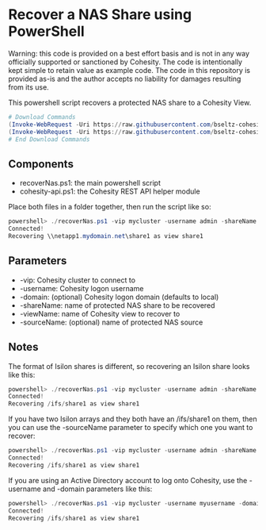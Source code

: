 # Recover a NAS Share using PowerShell

Warning: this code is provided on a best effort basis and is not in any way officially supported or sanctioned by Cohesity. The code is intentionally kept simple to retain value as example code. The code in this repository is provided as-is and the author accepts no liability for damages resulting from its use.

This powershell script recovers a protected NAS share to a Cohesity View.

```powershell
# Download Commands
(Invoke-WebRequest -Uri https://raw.githubusercontent.com/bseltz-cohesity/scripts/master/powershell/recoverNAS/recoverNas.ps1).content | Out-File recoverNas.ps1; (Get-Content recoverNas.ps1) | Set-Content recoverNas.ps1
(Invoke-WebRequest -Uri https://raw.githubusercontent.com/bseltz-cohesity/scripts/master/powershell/recoverNAS/cohesity-api.ps1).content | Out-File cohesity-api.ps1; (Get-Content cohesity-api.ps1) | Set-Content cohesity-api.ps1
# End Download Commands
```

## Components

* recoverNas.ps1: the main powershell script
* cohesity-api.ps1: the Cohesity REST API helper module

Place both files in a folder together, then run the script like so:

```powershell
powershell> ./recoverNas.ps1 -vip mycluster -username admin -shareName \\netapp1.mydomain.net\share1 -viewName share1 -sourceName mynetapp
Connected!
Recovering \\netapp1.mydomain.net\share1 as view share1
```

## Parameters

* -vip: Cohesity cluster to connect to
* -username: Cohesity logon username
* -domain: (optional) Cohesity logon domain (defaults to local)
* -shareName: name of protected NAS share to be recovered
* -viewName: name of Cohesity view to recover to
* -sourceName: (optional) name of protected NAS source

## Notes

The format of Isilon shares is different, so recovering an Isilon share looks like this:

```powershell
powershell> ./recoverNas.ps1 -vip mycluster -username admin -shareName /ifs/share1 -viewName share1
Connected!
Recovering /ifs/share1 as view share1
```

If you have two Isilon arrays and they both have an /ifs/share1 on them, then you can use the -sourceName parameter to specify which one you want to recover:

```powershell
powershell> ./recoverNas.ps1 -vip mycluster -username admin -shareName /ifs/share1 -viewName share1 -sourceName Isilon1
Connected!
Recovering /ifs/share1 as view share1
```

If you are using an Active Directory account to log onto Cohesity, use the -username and -domain parameters like this:

```powershell
powershell> ./recoverNas.ps1 -vip mycluster -username myusername -domain mydomain.net -shareName /ifs/share1 -viewName share1 -sourceName Isilon1
Connected!
Recovering /ifs/share1 as view share1
```
